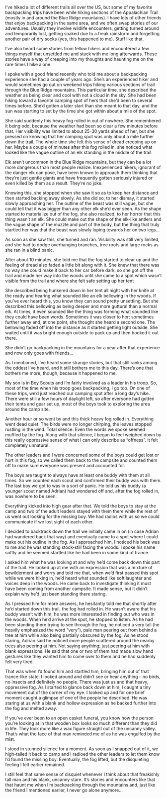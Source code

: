 I’ve hiked a lot of different trails all over the US, but some of my favorite backpacking trips have been while hiking sections of the Appalachian Trail (mostly in and around the Blue Ridge mountains).  I have lots of other friends that enjoy backpacking in the same area, and we often swap stories of our adventures.  Usually they involve wildlife encounters, getting turned around and temporarily lost, getting soaked due to a freak rainstorm and forgetting another pair of dry socks (yes, this happened to me).  Stuff like that.

I’ve also heard some stories from fellow hikers and encountered a few things myself that unsettled me and stuck with me long afterwards.  These stories have a way of creeping into my thoughts  and haunting me on the rare times I hike alone.

I spoke with a good friend recently who told me about a backpacking experience she had a couple of years ago.  She’s an experienced hiker and would sometimes go out on weekend trips hiking various sections of trail through the Blue Ridge mountains.  This particular time, she described the weather as being clear and cool with not a cloud in the sky.  She had been hiking toward a favorite camping spot of hers that she’d been to several times before.  She’d gotten a later start than she meant to that day, and the sun was starting to set by the time she got within about a mile of the spot.

She said suddenly this heavy fog rolled in out of nowhere.  She remembered it being odd, because the weather had been so clear a few minutes before that.  Her visibility was limited to about 25-30 yards ahead of her, but she pressed on knowing that her camping spot was only about a mile further down the trail.   The whole time she felt this sense of dread creeping up on her.  Maybe a couple of minutes after this fog rolled in, she noticed what looked like the vague outline of an elk standing in the middle of the trail.

Elk aren’t uncommon in the Blue Ridge mountains, but they can be a lot more dangerous than most people realize.  Inexperienced hikers, ignorant of the danger elk can pose, have been known to approach them thinking that they’re just gentle giants and have frequently gotten seriously injured or even killed by them as a result.  They’re no joke.

Knowing this, she stopped when she saw it so as to keep her distance and then started backing away slowly.  As she did so, to her dismay, it started slowly approaching her.  The outline of the beast was still vague, but she could tell that it was bigger than any other elk she’d ever seen.  As the shape started to materialize out of the fog, she also realized, to her horror that this thing wasn’t an elk.  She could make out the shape of the elk-like antlers and the vague shape of the muzzle and part of the body, but the thing that truly startled her was that the beast was slowly loping towards her on two legs…

As soon as she saw this, she turned and ran.  Visibility was still very limited, and she had to dodge overhanging branches, tree roots and large rocks as she ran in a blind panic.

After about 10 minutes, she told me that the fog started to clear up and the feeling of dread also faded a little bit along with it.  She knew that there was no way she could make it back to her car before dark, so she got off the trail and made her way into the woods until she came to a spot which wasn’t visible from the trail and where she felt safe setting up her tent

She described being hunkered down in her tent all night with her knife at the ready and hearing what sounded like an elk bellowing in the woods.  If you’ve ever heard this, you know they can sound pretty unsettling.  But she described this bellowing as being deeper and more guttural than a normal elk.  At times, it even sounded like the thing was forming what sounded like they could have been words.  Sometimes it was closer to her; sometimes further away and, at one point, she thought she heard a second one.  The bellowing faded off into the distance as it started getting light outside.  She waited until it was bright enough outside to pack up and then booked it out there.

She didn’t go backpacking in the mountains for a year after that experience and now only goes with friends…

As I mentioned, I’ve heard some strange stories, but that still ranks among the oddest I’ve heard, and it still bothers me to this day.  There’s one that bothers me more, though, because it happened to me.

My son is in Boy Scouts and I’m fairly involved as a leader in his troop.  So, most of the time when his troop goes backpacking, I go too.  On one of these trips, we’d just reached our camping spot after a long day’s hike.  There were still a few hours of daylight left, so after everyone had gotten their tents and gear set up, most of the boys took to exploring the area around the camp site.

Another hour or so went by and this thick heavy fog rolled in.  Everything went dead quiet.  The birds were no longer chirping, the leaves stopped rustling in the wind.  Total silence.   Even the words we spoke seemed muffled by the fog.  Along with that silence, I began to feel weighed down by this really oppressive sense of what I can only describe as “offness”.  It felt completely unnatural.

The other leaders and I were concerned some of the boys could get lost or hurt in this fog, so we called them back to the campsite and counted them off to make sure everyone was present and accounted for.

The boys are taught to always have at least one buddy with them at all times.  So we counted each scout and confirmed their buddy was with them.  The last boy we got to was in a sort of panic.  He told us his buddy (a younger scout named Adrian) had wondered off and, after the fog rolled in, was nowhere to be seen.

Everything kicked into high gear after that.  We told the boys to stay at the camp and two of the adult leaders stayed with them there while the rest of us went out looking for the missing boy.  We had radios with us so we could communicate if we lost sight of each other.

I decided to backtrack down the trail we initially came in on (in case Adrian had wandered back that way) and eventually came to a spot where I could make out his outline in the fog.  As I approached him, I noticed his back was to me and he was standing stock-still facing the woods.  I spoke his name softly and he seemed startled like he had been in some kind of trance.

I asked him what he was looking at and why he’d come back down this part of the trail.  He looked up at me with an expression that was a mixture of bewilderment and worry and told me that, when we’d first passed this spot while we were hiking in, he’d heard what sounded like soft laughter and voices deep in the woods.  He came back to investigate thinking it must have been coming from another campsite.  It made sense, but it didn’t explain why he’d just been standing there staring.

As I pressed him for more answers, he hesitantly told me that shortly after he’d started down this trail, the fog had rolled in.  He wasn’t aware that his buddy wasn’t with him; he was more interested in finding out who was in the woods.  When he’d arrive at the spot, he stopped to listen.  As he had been standing there trying to see through the fog, he noticed a very tall (he heavily emphasized the word “very”), pale man peering out from behind a tree at him while also being partially obscured by the fog.  As he stood staring, Adrian said he noticed more people scattered around the nearby trees also peering at him.  Not saying anything; just peering at him with blank expressions.  He said that one or two of them had made slow hand gestures like they wanted him to come over to them and he had suddenly felt very tired.

That was when I’d found him and startled him, bringing him out of that trance-like state.  I looked around and didn’t see or hear anything – no birds, no insects and definitely no people.  There was just us and that heavy, oppressive fog.  As I started to glance back down at him, I caught a tiny movement out of the corner of my eye.  I looked up and for one brief moment caught  a glimpse of one of the people he described.  He was staring at us with a blank and hollow expression  as he backed further into the fog and melted away.

If you’ve ever been to an open casket funeral, you know how the person you’re looking at in that wooden box looks so much different than they did in life.  They look more like a wax figure straight out of the uncanny valley.  That’s what the face of that man reminded me of as he was engulfed by the mist.

I stood in stunned silence for a moment.  As soon as I snapped out of it, we high-tailed it back to camp and I radioed the other leaders to let them know I’d found the missing boy.  Eventually, the fog lifted, but the disquieting feeling I felt earlier remained.

I still feel that same sense of disquiet whenever I think about that freakishly tall man and his blank, uncanny stare.  It’s stories and encounters like that that haunt me when I’m backpacking through the mountains and, just like the friend I mentioned earlier, I never go alone anymore…
